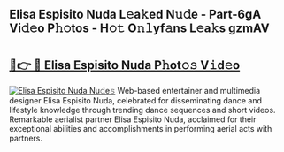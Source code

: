 ## Elisa Espisito Nuda L𝚎a𝚔ed N𝚞𝚍e - Part-6gA Vi𝚍𝚎o P𝚑𝚘tos - H𝚘𝚝 O𝚗𝚕yf𝚊ns L𝚎a𝚔s gzmAV

# <h2><a href="http://kf0r96.oniu.top/?m=Elisa+Espisito+Nuda">🔗👉 🔴 Elisa Espisito Nuda P𝚑ot𝚘𝚜 V𝚒d𝚎o</a></h2>

[![Elisa Espisito Nuda Nu𝚍e𝚜](https://i.imgur.com/0qMVB7G.gif)](http://kf0r96.oniu.top/?m=Elisa+Espisito+Nuda)
Web-based entertainer and multimedia designer Elisa Espisito Nuda, celebrated for disseminating dance and lifestyle knowledge through trending dance sequences and short videos. Remarkable aerialist partner Elisa Espisito Nuda, acclaimed for their exceptional abilities and accomplishments in performing aerial acts with partners.  
